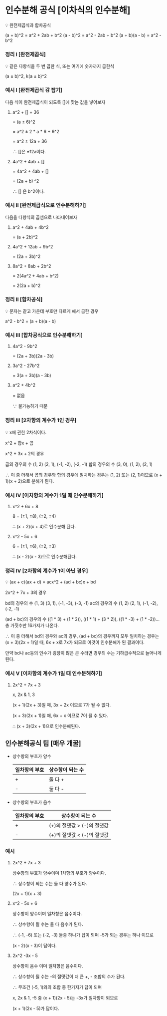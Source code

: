 # 인수분해 공식 [이차식의 인수분해]

<aside>
💡 완전제곱식과 합차공식

(a + b)^2 = a^2 + 2ab + b^2
(a - b)^2 = a^2 - 2ab + b^2
(a + b)(a - b) = a^2 - b^2

</aside>

### 정리 Ⅰ [완전제곱식]

<aside>
💡 같은 다항식을 두 번 곱한 식, 또는 여기에 숫자까지 곱한식

(a ± b)^2, k(a ± b)^2

</aside>

### 예시 Ⅰ [완전제곱식 감 잡기]

다음 식이 완전제곱식이 되도록 []에 맞는 값을 넣어보자

1. a^2 + [] + 36

    = (a ± 6)^2

    = a^2 ± 2 * a * 6 + 6^2

    = a^2 ± 12a + 36

    ∴ []은 ±12a이다.

2. 4a^2 + 4ab + []

    = 4a^2 + 4ab + []

    = (2a + b) ^2

    ∴ [] 은 b^2이다.


### 예시 Ⅱ [완전제곱식으로 인수분해하기]

다음을 다항식의 곱셈으로 나타내어보자

1. a^2 + 4ab + 4b^2

    = (a + 2b)^2

2. 4a^2 + 12ab + 9b^2

    = (2a + 3b)^2

3. 8a^2 + 8ab + 2b^2

    = 2(4a^2 + 4ab + b^2)

    = 2(2a + b)^2


### 정리 Ⅱ [합차공식]

<aside>
💡 문자는 같고 가운데 부호만 다르게 해서 곱한 경우

a^2 - b^2 = (a + b)(a - b)

</aside>

### 예시 Ⅲ [합차공식으로 인수분해하기]

1. 4a^2 - 9b^2

    = (2a + 3b)(2a - 3b)

2. 3a^2 - 27b^2

    = 3(a + 3b)(a - 3b)

3. a^2 + 4b^2

    = 없음

    ∵ 불가능하기 때문


### 정리 Ⅲ [2차항의 계수가 1인 경우]

<aside>
💡 x에 관한 2차식이다.

x^2 + 합x + 곱

x^2 + 3x + 2의 경우

곱의 경우의 수 (1, 2) (2, 1), (-1, -2), (-2, -1)
합의 경우의 수 (3, 0), (1, 2), (2, 1)

∴ 이 중 더해서 곱의 경우와 합의 경우에 일치하는 경우는 (1, 2) 또는 (2, 1)이므로
 (x + 1)(x + 2)으로 분해가 된다.

</aside>

### 예시 Ⅳ [이차항의 계수가 1일 때 인수분해하기]

1. x^2 + 6x + 8

    8 = (±1, ±8), (±2, ±4)

    ∴ (x + 2)(x + 4)로 인수분해 된다.

2. x^2 - 5x + 6

    6 = (±1, ±6), (±2, ±3)

    ∴ (x - 2)(x - 3)으로 인수분해된다.


### 정리 Ⅳ [2차항의 계수가 1이 아닌 경우]

<aside>
💡 (ax + c)(ax + d) = acx^2 + (ad + bc)x + bd

2x^2 + 7x + 3의 경우

bd의 경우의 수 (1, 3) (3, 1), (-1, -3), (-3, -1)
ac의 경우의 수 (1, 2) (2, 1), (-1, -2), (-2, -1)

(ad + bc)의 경우의 수 ((1 * 3) + (1 * 2)), ((1 * 1) + (3 * 2)), ((1 * -3) + (1 * -2))… 총 가짓수만 16가지가 나온다.

∴ 이 중 더해서 bd의 경우와 ac의 경우, (ad + bc)의 경우까지 모두 일치하는 경우는
 (x + 3)(2x + 1)일 때, 6x + x로 7x가 되므로 이것이 인수분해가 된 결과이다.

만약 bd나 ac등의 인수가 굉장히 많은 큰 수라면 경우의 수는 기하급수적으로 늘어나게 된다.

</aside>

### 예시 Ⅴ [이차항의 계수가 1일 때 인수분해하기]

1. 2x^2 + 7x + 3

    x, 2x & 1, 3

    (x + 1)(2x + 3)일 때, 3x + 2x 이므로 7가 될 수 없다.

    (x + 3)(2x + 1)일 때, 6x + x 이므로 7이 될 수 있다.

    ∴ (x + 3)(2x + 1)으로 인수분해된다.


## 인수분해공식 팁 [매우 개꿀]

- 상수항의 부호가 양수


    | 일차항의 부호 | 상수항이 되는 수 |
    | --- | --- |
    | + | 둘 다 + |
    | - | 둘 다 - |
- 상수항의 부호가 음수


    | 일차항의 부호 | 상수항이 되는 수 |
    | --- | --- |
    | + | (+)의 절댓값 > (-)의 절댓값 |
    | - | (+)의 절댓값 < (-)의 절댓값 |

### 예시

1. 2x^2 + 7x + 3

    상수항의 부호가 양수이며 1차항의 부호가 양수이다.

    ∴ 상수항이 되는 수는 둘 다 양수가 된다.

    (2x + 1)(x + 3)

2. x^2 - 5x + 6

    상수항이 양수이며 일차항은 음수이다.

    ∴ 상수항이 될 수는 둘 다 음수가 된다.

    ∴ (-1, -6) 또는  (-2, -3) 둘중 하나가 답이 되며 -5가 되는 경우는 하나 이므로

    (x - 2)(x - 3)이 답이다.

3. 2x^2 -3x - 5

    상수항이 음수 이며 일차항은 음수이다.

    ∴ 상수항이 될 수는 -의 절댓값이 더 큰 +, - 조합의 수가 된다.

    ∴ 무조건 (-5, 1)와의 조합 중 한가지가 답이 되며

    x, 2x & 1, -5 중 (x + 1)(2x - 5)는 -3x가 일차항이 되므로

    (x + 1)(2x - 5)가 답이다.
